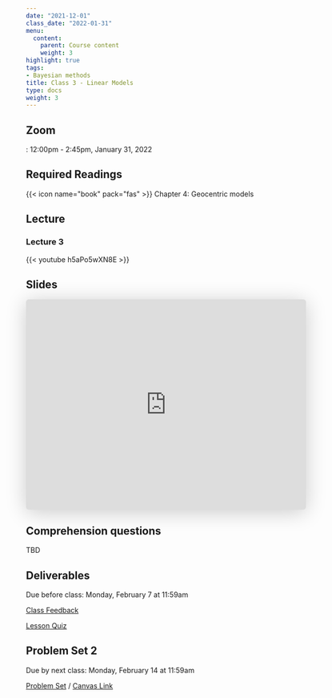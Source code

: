 ```yaml
---
date: "2021-12-01"
class_date: "2022-01-31"
menu:
  content:
    parent: Course content
    weight: 3
highlight: true
tags:
- Bayesian methods
title: Class 3 - Linear Models
type: docs
weight: 3
---
```


## Zoom

<a href="https://uncc.zoom.us/j/93339403054"><i class="fas fa-video fa-lg"></i></a>: 12:00pm - 2:45pm, January 31, 2022

## Required Readings

{{< icon name="book" pack="fas" >}} Chapter 4: Geocentric models

<!--more-->

## Lecture

### Lecture 3

{{< youtube h5aPo5wXN8E >}}

## Slides

<iframe class="speakerdeck-iframe" frameborder="0" src="https://speakerdeck.com/player/c81fda5d72c54127935b83201d31c2c0" title="L03 Statistical Rethinking Winter 2019" allowfullscreen="true" mozallowfullscreen="true" webkitallowfullscreen="true" style="border: 0px; background: padding-box padding-box rgba(0, 0, 0, 0.1); margin: 0px; padding: 0px; border-radius: 6px; box-shadow: rgba(0, 0, 0, 0.2) 0px 5px 40px; width: 560px; height: 420px;" data-ratio="1.3333333333333333"></iframe>

## Comprehension questions

TBD

## Deliverables

Due before class: Monday, February 7 at 11:59am 

<a href="https://forms.gle/zMipNzav3BCL3Rwy9"><i class="fas fa-comment fa-lg"></i>  Class Feedback</a>

<a href="https://uncc.instructure.com/courses/171000/quizzes/331402"><i class="fas fa-question fa-lg"></i>  Lesson Quiz</a>

## Problem Set 2

Due by next class: Monday, February 14 at 11:59am 

<a href="{{ .Site.baseurl }}/assignment/02-problem-set"><i class="fas fa-pencil-ruler fa-lg"></i>  Problem Set</a> / [Canvas Link](https://uncc.instructure.com/courses/171000/assignments/1415433)
